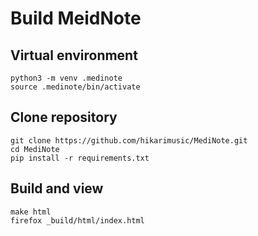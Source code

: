 # Build MeidNote

## Virtual environment
    python3 -m venv .medinote
    source .medinote/bin/activate

## Clone repository
    git clone https://github.com/hikarimusic/MediNote.git
    cd MediNote
    pip install -r requirements.txt

## Build and view
    make html
    firefox _build/html/index.html